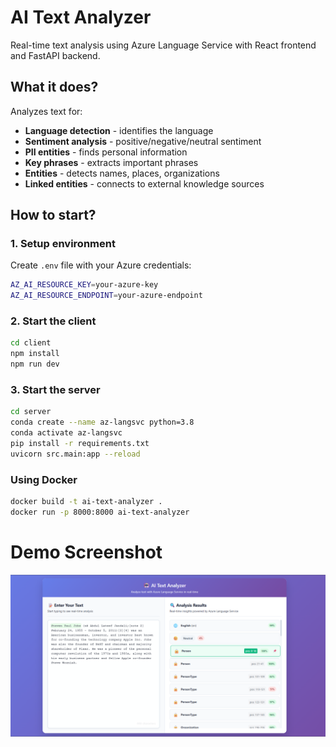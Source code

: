 # AI Text Analyzer

Real-time text analysis using Azure Language Service with React frontend and FastAPI backend.

## What it does?

Analyzes text for:
- **Language detection** - identifies the language
- **Sentiment analysis** - positive/negative/neutral sentiment
- **PII entities** - finds personal information
- **Key phrases** - extracts important phrases
- **Entities** - detects names, places, organizations
- **Linked entities** - connects to external knowledge sources


## How to start?

### 1. Setup environment
Create `.env` file with your Azure credentials:
```bash
AZ_AI_RESOURCE_KEY=your-azure-key
AZ_AI_RESOURCE_ENDPOINT=your-azure-endpoint
```

### 2. Start the client
```bash
cd client
npm install
npm run dev
```

### 3. Start the server
```bash
cd server
conda create --name az-langsvc python=3.8
conda activate az-langsvc
pip install -r requirements.txt
uvicorn src.main:app --reload
```

### Using Docker
```bash
docker build -t ai-text-analyzer .
docker run -p 8000:8000 ai-text-analyzer
```

# Demo Screenshot
![alt text](artifacts\images\image.png)